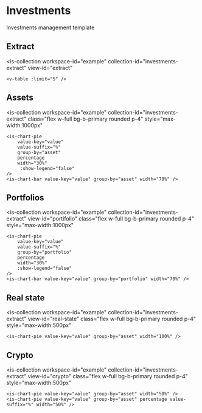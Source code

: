 # Investments
Investments management template

## Extract
<is-collection
    workspace-id="example"
    collection-id="investments-extract"
    view-id="extract"
>
    <v-table :limit="5" />
</is-collection>

## Assets

<is-collection
    workspace-id="example"
    collection-id="investments-extract"
    class="flex w-full bg-b-primary rounded p-4"
    style="max-width:1000px"  
>
    <is-chart-pie 
        value-key="value"
        value-suffix="%" 
        group-by="asset"
        percentage
        width="30%" 
         :show-legend="false"
    />
    <is-chart-bar value-key="value" group-by="asset" width="70%" />
</is-collection>

## Portfolios

<is-collection
    workspace-id="example"
    collection-id="investments-extract"
    view-id="portifolio"
   class="flex w-full bg-b-primary rounded p-4"
    style="max-width:1000px"  
>
    <is-chart-pie
        value-key="value"
        value-suffix="%"
        group-by="portfolio"
        percentage
        width="30%"
        :show-legend="false"
    />
    <is-chart-bar value-key="value" group-by="portfolio" width="70%" />
</is-collection>


## Real state

<is-collection
    workspace-id="example"
    collection-id="investments-extract"
    view-id="real-state"
   class="flex w-full bg-b-primary rounded p-4"
    style="max-width:500px"  
>
    <is-chart-pie value-key="value" group-by="asset" width="100%" />
</is-collection>

## Crypto

<is-collection
    workspace-id="example"
    collection-id="investments-extract"
    view-id="crypto"
   class="flex w-full bg-b-primary rounded p-4"
    style="max-width:500px"  
>
    <is-chart-pie value-key="value" group-by="asset" width="50%" />
    <is-chart-pie value-key="value" group-by="asset" percentage value-suffix="%" width="50%" />
</is-collection>